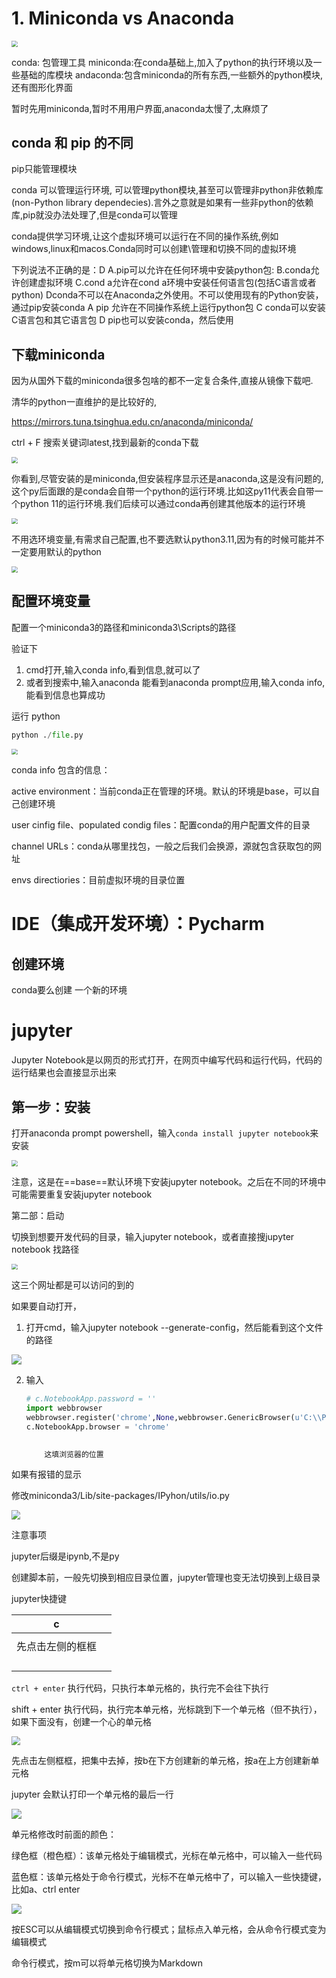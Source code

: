 # 1. Miniconda vs Anaconda

<img src=".\Pictures\1.PNG" style="zoom:60%;" />

conda: 包管理工具
miniconda:在conda基础上,加入了python的执行环境以及一些基础的库模块
andaconda:包含miniconda的所有东西,一些额外的python模块,还有图形化界面

暂时先用miniconda,暂时不用用户界面,anaconda太慢了,太麻烦了

## conda 和 pip 的不同

pip只能管理模块

conda 可以管理运行环境, 可以管理python模块,甚至可以管理非python非依赖库(non-Python library dependecies).言外之意就是如果有一些非python的依赖库,pip就没办法处理了,但是conda可以管理

conda提供学习环境,让这个虚拟环境可以运行在不同的操作系统,例如windows,linux和macos.Conda同时可以创建\管理和切换不同的虚拟环境



下列说法不正确的是：D
A.pip可以允许在任何环境中安装python包: 
B.conda允许创建虚拟环境
C.cond a允许在cond a环境中安装任何语言包(包括C语言或者python)
Dconda不可以在Anaconda之外使用。不可以使用现有的Python安装， 通过pip安装conda
A pip 允许在不同操作系统上运行python包
C conda可以安装C语言包和其它语言包
D pip也可以安装conda，然后使用





## 下载miniconda

因为从国外下载的miniconda很多包啥的都不一定复合条件,直接从镜像下载吧.

清华的python一直维护的是比较好的,

https://mirrors.tuna.tsinghua.edu.cn/anaconda/miniconda/

ctrl + F 搜索关键词latest,找到最新的conda下载

<img src=".\Pictures\2.PNG" style="zoom:60%;" />

你看到,尽管安装的是miniconda,但安装程序显示还是anaconda,这是没有问题的,这个py后面跟的是conda会自带一个python的运行环境.比如这py11代表会自带一个python 11的运行环境.我们后续可以通过conda再创建其他版本的运行环境

<img src=".\Pictures\3.PNG" style="zoom:60%;" />

不用选环境变量,有需求自己配置,也不要选默认python3.11,因为有的时候可能并不一定要用默认的python

<img src=".\Pictures\4.PNG" style="zoom:60%;" />

## 配置环境变量

配置一个miniconda3的路径和miniconda3\Scripts的路径

验证下 

1. cmd打开,输入conda info,看到信息,就可以了
2. 或者到搜索中,输入anaconda 能看到anaconda prompt应用,输入conda info,能看到信息也算成功

运行 python 

```python
python ./file.py
```
<img src=".\Pictures\5.PNG" style="zoom:60%;" />

conda info 包含的信息：

active environment：当前conda正在管理的环境。默认的环境是base，可以自己创建环境

user cinfig file、populated condig files：配置conda的用户配置文件的目录

channel URLs：conda从哪里找包，一般之后我们会换源，源就包含获取包的网址

envs directiories：目前虚拟环境的目录位置



# IDE（集成开发环境）：Pycharm

## 创建环境

conda要么创建 一个新的环境







# jupyter

Jupyter Notebook是以网页的形式打开，在网页中编写代码和运行代码，代码的运行结果也会直接显示出来

## 第一步：安装

打开anaconda prompt powershell，输入`conda install jupyter notebook`来安装





<img src=".\Pictures\7.PNG" style="zoom:60%;" />

注意，这是在==base==默认环境下安装jupyter notebook。之后在不同的环境中可能需要重复安装jupyter notebook

第二部：启动

切换到想要开发代码的目录，输入jupyter notebook，或者直接搜jupyter notebook 找路径

<img src=".\Pictures\8.PNG" style="zoom:60%;" />

这三个网址都是可以访问的到的



如果要自动打开，

1. 打开cmd，输入jupyter notebook --generate-config，然后能看到这个文件的路径

<img src=".\Pictures\open-1.PNG" style="zoom:100%;" />

2. 输入

   ```python
   # c.NotebookApp.password = ''
   import webbrowser
   webbrowser.register('chrome',None,webbrowser.GenericBrowser(u'C:\\Program Files\\Google\\Chrome\\Application\\chrome.exe'))
   c.NotebookApp.browser = 'chrome'
   
    
       这填浏览器的位置
   ```

   







如果有报错的显示

修改miniconda3/Lib/site-packages/IPyhon/utils/io.py

<img src=".\Pictures\9.PNG" style="zoom:90%;" />



注意事项

jupyter后缀是ipynb,不是py

创建脚本前，一般先切换到相应目录位置，jupyter管理也变无法切换到上级目录



jupyter快捷键



| c                |      |
| ---------------- | ---- |
|                  |      |
| 先点击左侧的框框 |      |
|                  |      |
|                  |      |
|                  |      |
|                  |      |

`ctrl + enter`  执行代码，只执行本单元格的，执行完不会往下执行

shift + enter 执行代码，执行完本单元格，光标跳到下一个单元格（但不执行），如果下面没有，创建一个心的单元格



<img src=".\Pictures\10.PNG" style="zoom:90%;" />

先点击左侧框框，把集中去掉，按b在下方创建新的单元格，按a在上方创建新单元格



jupyter 会默认打印一个单元格的最后一行

<img src=".\Pictures\output-1.PNG" style="zoom:100%;" />



单元格修改时前面的颜色：

绿色框（橙色框）：该单元格处于编辑模式，光标在单元格中，可以输入一些代码

蓝色框：该单元格处于命令行模式，光标不在单元格中了，可以输入一些快捷键，比如a、ctrl enter

<img src=".\Pictures\open-2.PNG" style="zoom:100%;" />

按ESC可以从编辑模式切换到命令行模式；鼠标点入单元格，会从命令行模式变为编辑模式



命令行模式，按m可以将单元格切换为Markdown







